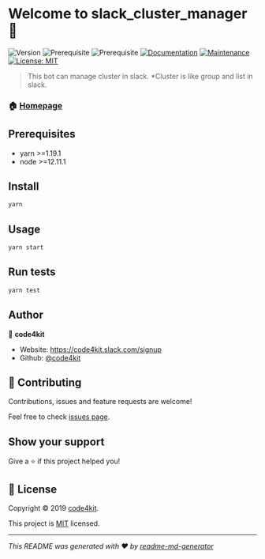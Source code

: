 # Welcome to slack_cluster_manager 👋
![Version](https://img.shields.io/badge/version-1.0.0-blue.svg?cacheSeconds=2592000)
![Prerequisite](https://img.shields.io/badge/yarn-%3E%3D1.19.1-blue.svg)
![Prerequisite](https://img.shields.io/badge/node-%3E%3D12.11.1-blue.svg)
[![Documentation](https://img.shields.io/badge/documentation-yes-brightgreen.svg)](https://github.com/code4kit/slack-cluster-manager#readme)
[![Maintenance](https://img.shields.io/badge/Maintained%3F-yes-green.svg)](https://github.com/code4kit/slack-cluster-manager/graphs/commit-activity)
[![License: MIT](https://img.shields.io/github/license/code4kit/slack_cluster_manager)](https://github.com/code4kit/slack-cluster-manager/blob/master/LICENSE)

> This bot can manage cluster in slack. *Cluster is like group and list in slack.

### 🏠 [Homepage](https://github.com/code4kit/slack-cluster-manager#readme)

## Prerequisites

- yarn >=1.19.1
- node >=12.11.1

## Install

```sh
yarn
```

## Usage

```sh
yarn start
```

## Run tests

```sh
yarn test
```
## Author

👤 **code4kit**

* Website: https://code4kit.slack.com/signup
* Github: [@code4kit](https://github.com/code4kit)

## 🤝 Contributing

Contributions, issues and feature requests are welcome!

Feel free to check [issues page](https://github.com/code4kit/slack_cluster_management/issues).

## Show your support

Give a ⭐️ if this project helped you!


## 📝 License

Copyright © 2019 [code4kit](https://github.com/code4kit).

This project is [MIT](https://github.com/code4kit/slack-cluster-manager/blob/master/LICENSE) licensed.

***
_This README was generated with ❤️ by [readme-md-generator](https://github.com/kefranabg/readme-md-generator)_